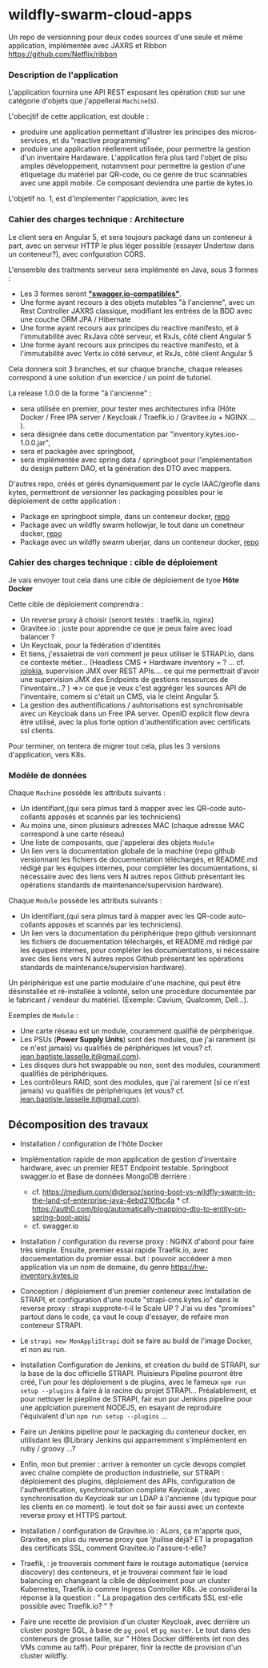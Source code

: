 
# wildfly-swarm-cloud-apps

Un repo de versionning pour deux codes sources d'une seule et même application, implémentée avec JAXRS et Ribbon https://github.com/Netflix/ribbon

### Description de l'application 

L'application fournira une API REST exposant les opération `CRUD` sur une catégorie d'objets que j'appellerai `Machine`(s).

L'obecjtif de cette application, est double : 

* produire une application permettant d'illustrer les principes des micros-services, et du "reactive programming"
* produire une application réellement utilisée, pour permettre la gestion d'un inventaire Hardaware. L'application fera plus tard l'objet de plsu amples développement, notamment pour permettre la gestion d'une étiquetage du matériel par QR-code, ou ce genre de truc scannables avec une appli mobile. Ce composant deviendra une partie de kytes.io

L'objetif no. 1, est d'implementer l'applciation, avec les

### Cahier des charges technique : Architecture

Le client sera en Angular 5, et sera toujours packagé dans un conteneur à part, avec un serveur HTTP le plus léger possible (essayer Undertow dans un conteneur?), avec confguration CORS.

L'ensemble des traitments serveur sera implémenté en Java, sous 3 formes : 

* Les 3 formes seront [**"swagger.io-compatibles"**](https://swagger.io).
* Une forme ayant recours à des objets mutables "à l'ancienne", avec un Rest Controller JAXRS classique, modifiant les entrées de la BDD avec une couche ORM JPA / Hibernate
* Une forme ayant recours aux principes du reactive manifesto, et à l'immutabilité avec RxJava côté serveur, et RxJs, côté client Angular 5
* Une forme ayant recours aux principes du reactive manifesto, et à l'immutabilité avec Vertx.io côté serveur, et RxJs, côté client Angular 5

Cela donnera soit 3 branches, et sur chaque branche, chaque releases correspond à une solution d'un exercice / un point de tutoriel. 

La release 1.0.0 de la forme "à l'ancienne" : 
* sera utilisée en premier, pour tester mes architectures infra (Hôte Docker / Free IPA server / Keycloak / Traefik.io / Gravitee.io + NGINX ... ).
* sera désignée dans cette documentation par "inventory.kytes.ioo-1.0.0.jar",
* sera et packagée avec springboot,
* sera implémentée avec spring data / springboot pour l'implémentation du design pattern DAO, et la génération des DTO avec mappers.



D'autres repo, créés et gérés dynamiquement par le cycle IAAC/girofle dans kytes, permettront de versionner les packaging possibles pour le déploiement de cette application : 

* Package en springboot simple, dans un conteneur docker, [repo](https://github.com/Jean-Baptiste-Lasselle/java-springboot-pack)
* Package avec un wildfly swarm hollowjar, le tout dans un conetneur docker, [repo](https://github.com/Jean-Baptiste-Lasselle/wildfly-swarm-hollowjar-pack)
* Package avec un wildfly swarm uberjar, dans un conteneur docker, [repo](https://github.com/Jean-Baptiste-Lasselle/wildfly-swarm-uberjar-pack)


 
### Cahier des charges technique : cible de déploiement

Je vais envoyer tout cela dans une cible de déploiement de tyoe **Hôte Docker**

Cette cible de déploiement comprendra : 

* Un reverse proxy à choisir (seront testés : traefik.io, nginx)
* Gravitee.io : juste pour apprendre ce que je peux faire avec load balancer ?
* Un Keycloak, pour la fédération d'identités
* Et tiens, j'essaietrai de vori comment je peux utiliser le STRAPI.io, dans ce contexte métier... (Headless CMS + Hardware inventory = ? ... cf. [jolokia](https://jolokia.org/), supervision JMX over REST APIs.... ce qui me permettrait d'avoir une supervision JMX des Endpoints de gestions ressources de l'inventaire...? ) =>> ce que je veux c'est aggréger les sources API de l'inventaire, comem si c'était un CMS, via le cleint Angular 5.
* La gestion des authentifications / auhtorisations est synchronisable avec un Keycloak dans un Free IPA server. OpenID explicit flow devra être utilisé, avec la plus forte option d'authentification avec certificats ssl clients.



Pour terminer, on tentera de migrer tout cela, plus les 3 versions d'application, vers K8s.


### Modèle de données

Chaque `Machine` possède les attributs suivants : 

* Un identifiant,(qui sera plmus tard à mapper avec les QR-code auto-collants apposés et scannés par les techniciens)
* Au moins une, sinon plusieurs adresses MAC (chaque adresse MAC correspond à une carte réseau)
* Une liste de composants, que j'appelerai des objets  `Module`
* Un lien vers la documentation globale de la machine (repo github versionnant les fichiers de docuementation téléchargés, et README.md rédigé par les équipes internes, pour compléter les documùentations, si nécessaire avec des liens vers N autres repos Github présentant les opérations standards de maintenance/supervision hardware).

Chaque `Module` possède les attributs suivants : 

* Un identifiant,(qui sera plmus tard à mapper avec les QR-code auto-collants apposés et scannés par les techniciens).
* Un lien vers la documentation du périphérique (repo github versionnant les fichiers de docuementation téléchargés, et README.md rédigé par les équipes internes, pour compléter les documùentations, si nécessaire avec des liens vers N autres repos Github présentant les opérations standards de maintenance/supervision hardware).

Un périphérique est une partie modulaire d'une machine, qui peut être désinstallée et ré-installée à volonté, selon une procédure documentée par le fabricant / vendeur du matériel. (Exemple: Cavium, Qualcomm, Dell...).

Exemples de `Module` : 

* Une carte réseau est un module, couramment qualifié de périphérique. 
* Les PSUs (**Power Supply Units**) sont des modules, que j'ai rarement (si ce n'est jamais) vu qualifiés de périphériques (et vous? cf. jean.baptiste.lasselle.it@gmail.com).
* Les disques durs hot swappable ou non, sont des modules, couramment qualifiés de périphériques.
* Les contrôleurs RAID, sont des modules, que j'ai rarement (si ce n'est jamais) vu qualifiés de périphériques (et vous? cf. jean.baptiste.lasselle.it@gmail.com).



## Décomposition des travaux

* Installation / configuration de l'hôte Docker
* Implémentation rapide de mon application de gestion d'inventaire hardware, avec un premier REST Endpoint testable. Springboot swagger.io et Base de données MongoDB derrière : 
  * cf. https://medium.com/@dersoz/spring-boot-vs-wildfly-swarm-in-the-land-of-enterprise-java-4ebd210fbc4a
  * cf. https://auth0.com/blog/automatically-mapping-dto-to-entity-on-spring-boot-apis/
  * cf.  swagger.io
* Installation / configuration du reverse proxy : NGINX d'abord pour faire très simple. Ensuite, premier essai rapide Traefik.io, avec docuementation du premier essai. but : pouvoir accédeer à mon application via un nom de domaine, du genre  https://hw-inventory.kytes.io 

* Conception / déploiement d'un premier conteneur avec Installation de STRAPI, et configuration d'une route "strapi-cms.kytes.io" dans le reverse proxy : strapi supprote-t-il le Scale UP ? J'ai vu des "promises" partout dans le code, ça vaut le coup d'essayer, de refaire mon conteneur STRAPI. 
* Le `strapi new MonAppliStrapi` doit se faire au build de l'image Docker, et non au run.
* Installation Configuration de Jenkins, et création du build de STRAPI, sur la base de la doc officielle STRAPI. Pluisieurs Pipeline pourront être créé, l'un pour les déploiement s de plugins, avec le fameux `npm run setup --plugins` à faire à la racine du projet STRAPI... Préalablement, et pour nettoyer le piepline de STRAPI, fair eun pur Jenkins pipeline pour une applciation purement NODEJS, en esayant de reproduire l'équivalent d'un `npm run setup --plugins` ...
* Faire un Jenkins pipeline pour le packaging du conteneur docker, en utilisdant les @Library Jenkins qui apparremment s'implémentent en ruby / groovy ...?
* Enfin, mon but premier : arriver à remonter un cycle devops complet avec chaîne complète de production industrielle, sur STRAPI : déploiement des plugins, déploiement des APIs, configuration de l'authentification, synchronsitation complète Keycloak , avec synchronisation du Keycloak sur un LDAP à l'ancienne (du typique pour les clients en ce moment). le tout doit se fair aussi avec un contexte reverse proxy et HTTPS partout.
* Installation / configuration de  Gravitee.io : ALors, ça m'apprte quoi, Gravitee, en plus du reverse proxy que 'jtuilise déjà? ET la propagation des certificats SSL, comment Gravitee.io l'assure-t-elle?
* Traefik,  : je trouverais comment faire le routage automatique (service discovery)  des conteneurs, et je trouverai comment fair le load balancing en changeant la cible de déploeiment pour un cluster Kubernetes, Traefik.io comme Ingress Controller K8s. Je consoliderai la réponse à la question : " La propagation des certificats SSL est-elle possible avec Traefik.io? " ?
* Faire une recette de provision d'un cluster Keycloak, avec derrière un cluster postgre SQL, à base de  `pg_pool` et `pg_master`. Le tout dans des conteneurs de grosse taille, sur " Hôtes Docker différents (et non des VMs comme au taff). Pour préparer, finir la rectte de provision d'un cluster wildfly.






